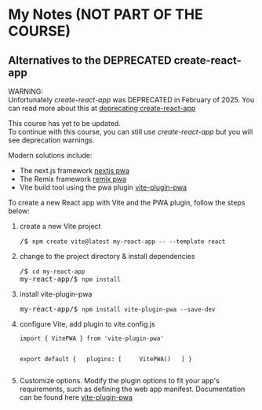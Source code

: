 # My Notes (NOT PART OF THE COURSE)
## Alternatives to the DEPRECATED create-react-app

WARNING:<br>
Unfortunately *create-react-app* was DEPRECATED in February of 2025. You can read more about this at [deprecating create-react-app](https://react.dev/blog/2025/02/14/sunsetting-create-react-app)

This course has yet to be updated.<br>
To continue with this course, you can still use *create-react-app* but you will see deprecation warnings.

Modern solutions include:
- The next.js framework [nextjs pwa](https://nextjs.org/docs/app/guides/progressive-web-apps)
- The Remix framework [remix pwa](https://remix.run/resources/remix-pwa)
- Vite build tool using the pwa plugin [vite-plugin-pwa](https://www.npmjs.com/package/vite-plugin-pwa)


To create a new React app with Vite and the PWA plugin, follow the steps below:
1. create a new Vite project
    <div>
    <pre>/$ <code>npm create vite@latest my-react-app -- --template react</code></pre>
    </div>


2. change to the project directory & install dependencies<br>
    <div>
    <pre>/$ <code>cd my-react-app</code>
   my-react-app/$ <code>npm install</code></pre>
    </div>

3. install vite-plugin-pwa<br>
    <div>
    <pre>my-react-app/$ <code>npm install vite-plugin-pwa --save-dev</code></pre>
    </div>

4. configure Vite, add plugin to vite.config.js<br>
    <div>
    <pre><code>import { VitePWA } from 'vite-plugin-pwa'

    export default {
    &nbsp;&nbsp;plugins: [
    &nbsp;&nbsp;&nbsp;&nbsp;VitePWA()
    &nbsp;&nbsp;]
    }</code></pre>
    </div>

5. Customize options. Modify the plugin options to fit your app's requirements, such as defining the web app manifest. Documentation can be found here [vite-plugin-pwa](https://www.npmjs.com/package/vite-plugin-pwa)
